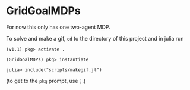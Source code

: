 # GridGoalMDPs

For now this only has one two-agent MDP.

To solve and make a gif, `cd` to the directory of this project and in julia run

```
(v1.1) pkg> activate .

(GridGoalMDPs) pkg> instantiate

julia> include("scripts/makegif.jl")
```

(to get to the `pkg` prompt, use `]`.)
